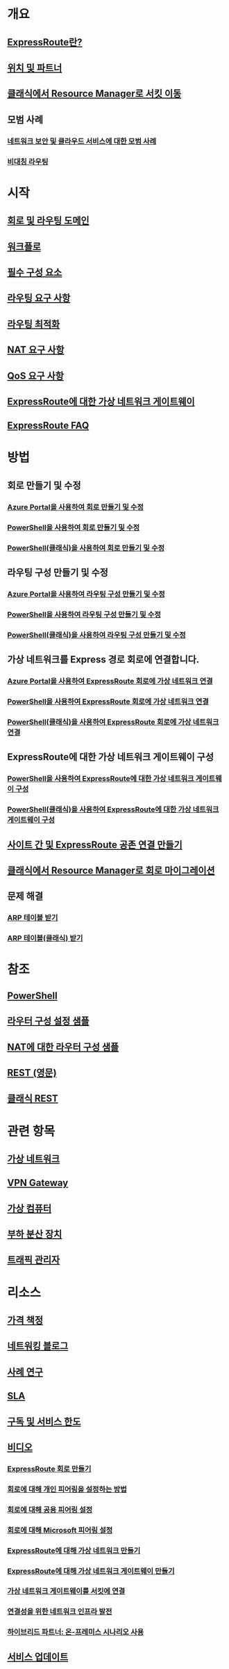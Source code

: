 # 개요
## [ExpressRoute란?](expressroute-introduction.md)
## [위치 및 파트너](expressroute-locations.md)
## [클래식에서 Resource Manager로 서킷 이동](expressroute-move.md)
## 모범 사례
### [네트워크 보안 및 클라우드 서비스에 대한 모범 사례](../best-practices-network-security.md)
### [비대칭 라우팅](expressroute-asymmetric-routing.md)


# 시작
## [회로 및 라우팅 도메인](expressroute-circuit-peerings.md)
## [워크플로](expressroute-workflows.md)
## [필수 구성 요소](expressroute-prerequisites.md)
## [라우팅 요구 사항](expressroute-routing.md)
## [라우팅 최적화](expressroute-optimize-routing.md)
## [NAT 요구 사항](expressroute-nat.md)
## [QoS 요구 사항](expressroute-qos.md)
## [ExpressRoute에 대한 가상 네트워크 게이트웨이](expressroute-about-virtual-network-gateways.md)
## [ExpressRoute FAQ](expressroute-faqs.md)

# 방법
## 회로 만들기 및 수정
### [Azure Portal을 사용하여 회로 만들기 및 수정](expressroute-howto-circuit-portal-resource-manager.md)
### [PowerShell을 사용하여 회로 만들기 및 수정](expressroute-howto-circuit-arm.md)
### [PowerShell(클래식)을 사용하여 회로 만들기 및 수정](expressroute-howto-circuit-classic.md)
## 라우팅 구성 만들기 및 수정
### [Azure Portal을 사용하여 라우팅 구성 만들기 및 수정](expressroute-howto-routing-portal-resource-manager.md)
### [PowerShell을 사용하여 라우팅 구성 만들기 및 수정](expressroute-howto-routing-arm.md)
### [PowerShell(클래식)을 사용하여 라우팅 구성 만들기 및 수정](expressroute-howto-routing-classic.md)
## 가상 네트워크를 Express 경로 회로에 연결합니다.
### [Azure Portal을 사용하여 ExpressRoute 회로에 가상 네트워크 연결](expressroute-howto-linkvnet-portal-resource-manager.md)
### [PowerShell을 사용하여 ExpressRoute 회로에 가상 네트워크 연결](expressroute-howto-linkvnet-arm.md)
### [PowerShell(클래식)을 사용하여 ExpressRoute 회로에 가상 네트워크 연결](expressroute-howto-linkvnet-classic.md)
## ExpressRoute에 대한 가상 네트워크 게이트웨이 구성
### [PowerShell을 사용하여 ExpressRoute에 대한 가상 네트워크 게이트웨이 구성](expressroute-howto-add-gateway-resource-manager.md)
### [PowerShell(클래식)을 사용하여 ExpressRoute에 대한 가상 네트워크 게이트웨이 구성](expressroute-howto-add-gateway-classic.md)
## [사이트 간 및 ExpressRoute 공존 연결 만들기](expressroute-howto-coexist-classic.md)
## [클래식에서 Resource Manager로 회로 마이그레이션](expressroute-howto-move-arm.md)

## 문제 해결
### [ARP 테이블 받기](expressroute-troubleshooting-arp-resource-manager.md)
### [ARP 테이블(클래식) 받기](expressroute-troubleshooting-arp-classic.md)


# 참조

## [PowerShell](https://docs.microsoft.com/powershell/azureps-cmdlets-docs/)
## [라우터 구성 설정 샘플](expressroute-config-samples-routing.md)
## [NAT에 대한 라우터 구성 샘플](expressroute-config-samples-nat.md)
## [REST (영문)](https://msdn.microsoft.com/library/azure/mt586720)
## [클래식 REST](https://msdn.microsoft.com/library/azure/dn606310)

# 관련 항목
## [가상 네트워크](/azure/virtual-network/)
## [VPN Gateway](/azure/vpn-gateway/)
## [가상 컴퓨터](/azure/virtual-machines/)
## [부하 분산 장치](/azure/load-balancer/)
## [트래픽 관리자](/azure/traffic-manager/)

# 리소스
## [가격 책정](https://azure.microsoft.com/pricing/details/expressroute/)
## [네트워킹 블로그](https://azure.microsoft.com/blog/topics/networking/)
## [사례 연구](https://customers.microsoft.com/Pages/advancedsearch.aspx?mrmcproducts=More%20Products)
## [SLA](https://azure.microsoft.com/support/legal/sla/)
## [구독 및 서비스 한도](../azure-subscription-service-limits.md)
## [비디오](https://azure.microsoft.com/documentation/videos/index/?services=expressroute) 
### [ExpressRoute 회로 만들기](https://azure.microsoft.com/documentation/videos/azure-expressroute-how-to-create-an-expressroute-circuit/)
### [회로에 대해 개인 피어링을 설정하는 방법](https://azure.microsoft.com/documentation/videos/azure-expressroute-how-to-set-up-azure-private-peering-for-your-expressroute-circuit/)
### [회로에 대해 공용 피어링 설정](https://azure.microsoft.com/documentation/videos/azure-expressroute-how-to-set-up-azure-public-peering-for-your-expressroute-circuit/)
### [회로에 대해 Microsoft 피어링 설정](https://azure.microsoft.com/documentation/videos/azure-expressroute-how-to-set-up-microsoft-peering-for-your-expressroute-circuit/)
### [ExpressRoute에 대해 가상 네트워크 만들기](https://azure.microsoft.com/documentation/videos/azure-expressroute-how-to-create-a-virtual-network/)
### [ExpressRoute에 대해 가상 네트워크 게이트웨이 만들기](https://azure.microsoft.com/documentation/videos/azure-expressroute-how-to-create-a-vpn-gateway-for-your-virtual-network/)
### [가상 네트워크 게이트웨이를 서킷에 연결](https://azure.microsoft.com/documentation/videos/azure-expressroute-how-to-create-a-connection-between-your-vpn-gateway-and-expressroute-circuit/)
### [연결성을 위한 네트워크 인프라 발전](https://go.microsoft.com/fwlink/p/?LinkId=615124)
### [하이브리드 파트너: 온-프레미스 시나리오 사용](https://go.microsoft.com/fwlink/p/?LinkId=615125)
## [서비스 업데이트](https://azure.microsoft.com/updates/?product=expressroute) 

<!--HONumber=Nov16_HO2-->


